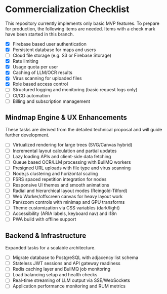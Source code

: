 # Commercialization Checklist

This repository currently implements only basic MVP features. To prepare for production, the following items are needed. Items with a check mark have been started in this branch.

- [x] Firebase based user authentication
- [x] Persistent database for maps and users
- [ ] Cloud file storage (e.g. S3 or Firebase Storage)
- [x] Rate limiting
- [x] Usage quota per user
- [x] Caching of LLM/OCR results
- [x] Virus scanning for uploaded files
- [x] Role based access control
- [ ] Structured logging and monitoring (basic request logs only)
- [ ] CI/CD automation
- [ ] Billing and subscription management

## Mindmap Engine & UX Enhancements
These tasks are derived from the detailed technical proposal and will guide further development.

- [ ] Virtualized rendering for large trees (SVG/Canvas hybrid)
- [ ] Incremental layout calculation and partial updates
- [ ] Lazy loading APIs and client-side data fetching
- [ ] Queue based OCR/LLM processing with BullMQ workers
- [ ] Presigned URL uploads with file type and virus scanning
- [ ] Node.js clustering and horizontal scaling
- [ ] FSRS spaced repetition integration for nodes
- [ ] Responsive UI themes and smooth animations
- [ ] Radial and hierarchical layout modes (Reingold-Tilford)
- [ ] Web Worker/offscreen canvas for heavy layout work
- [ ] Pan/zoom controls with minimap and GPU transforms
- [ ] Theme customization via CSS variables (dark/light)
- [ ] Accessibility (ARIA labels, keyboard nav) and i18n
- [ ] PWA build with offline support

## Backend & Infrastructure
Expanded tasks for a scalable architecture.

- [ ] Migrate database to PostgreSQL with adjacency list schema
- [ ] Stateless JWT sessions and API gateway readiness
- [ ] Redis caching layer and BullMQ job monitoring
- [ ] Load balancing setup and health checks
- [ ] Real-time streaming of LLM output via SSE/WebSockets
- [ ] Application performance monitoring and RUM metrics
